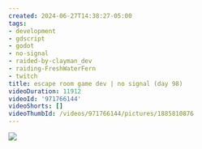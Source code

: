```yaml
---
created: 2024-06-27T14:38:27-05:00
tags:
- development
- gdscript
- godot
- no-signal
- raided-by-clayman_dev
- raiding-FreshWaterFern
- twitch
title: escape room game dev | no signal (day 98)
videoDuration: 11912
videoId: '971766144'
videoShorts: []
videoThumbId: /videos/971766144/pictures/1885810876
---
```


![](20240627193827.jpg)
